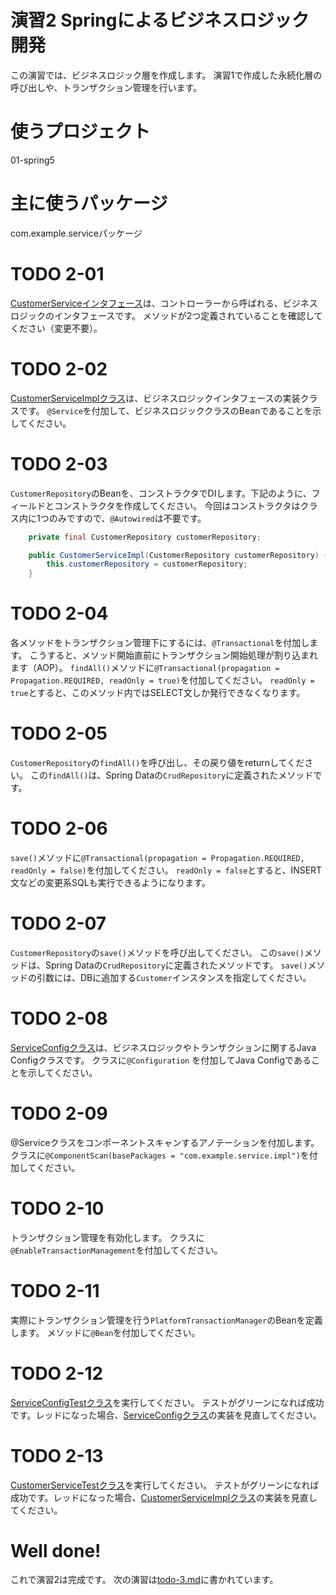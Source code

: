 演習2 Springによるビジネスロジック開発
======================================

この演習では、ビジネスロジック層を作成します。
演習1で作成した永続化層の呼び出しや、トランザクション管理を行います。

# 使うプロジェクト
01-spring5

# 主に使うパッケージ
com.example.serviceパッケージ

# TODO 2-01
[CustomerServiceインタフェース](src/main/java/com/example/service/CustomerService.java)は、コントローラーから呼ばれる、ビジネスロジックのインタフェースです。
メソッドが2つ定義されていることを確認してください（変更不要）。

# TODO 2-02
[CustomerServiceImplクラス](src/main/java/com/example/service/impl/CustomerServiceImpl.java)は、ビジネスロジックインタフェースの実装クラスです。
`@Service`を付加して、ビジネスロジッククラスのBeanであることを示してください。

# TODO 2-03
`CustomerRepository`のBeanを、コンストラクタでDIします。下記のように、フィールドとコンストラクタを作成してください。
今回はコンストラクタはクラス内に1つのみですので、`@Autowired`は不要です。

```java
    private final CustomerRepository customerRepository;

    public CustomerServiceImpl(CustomerRepository customerRepository) {
        this.customerRepository = customerRepository;
    }
```

# TODO 2-04
各メソッドをトランザクション管理下にするには、`@Transactional`を付加します。
こうすると、メソッド開始直前にトランザクション開始処理が割り込まれます（AOP）。
`findAll()`メソッドに`@Transactional(propagation = Propagation.REQUIRED, readOnly = true)`を付加してください。
`readOnly = true`とすると、このメソッド内ではSELECT文しか発行できなくなります。

# TODO 2-05
`CustomerRepository`の`findAll()`を呼び出し、その戻り値をreturnしてください。
この`findAll()`は、Spring Dataの`CrudRepository`に定義されたメソッドです。

# TODO 2-06
`save()`メソッドに`@Transactional(propagation = Propagation.REQUIRED, readOnly = false)`を付加してください。
`readOnly = false`とすると、INSERT文などの変更系SQLも実行できるようになります。

# TODO 2-07
`CustomerRepository`の`save()`メソッドを呼び出してください。
この`save()`メソッドは、Spring Dataの`CrudRepository`に定義されたメソッドです。
`save()`メソッドの引数には、DBに追加する`Customer`インスタンスを指定してください。

# TODO 2-08
[ServiceConfigクラス](src/main/java/com/example/service/config/ServiceConfig.java)は、ビジネスロジックやトランザクションに関するJava Configクラスです。
クラスに`@Configuration` を付加してJava Configであることを示してください。

# TODO 2-09
@Serviceクラスをコンポーネントスキャンするアノテーションを付加します。
クラスに`@ComponentScan(basePackages = "com.example.service.impl")`を付加してください。

# TODO 2-10
トランザクション管理を有効化します。
クラスに`@EnableTransactionManagement`を付加してください。

# TODO 2-11
実際にトランザクション管理を行う`PlatformTransactionManager`のBeanを定義します。
メソッドに`@Bean`を付加してください。

# TODO 2-12
[ServiceConfigTestクラス](src/test/java/com/example/service/config/ServiceConfigTest.java)を実行してください。
テストがグリーンになれば成功です。レッドになった場合、[ServiceConfigクラス](src/main/java/com/example/service/config/ServiceConfig.java)の実装を見直してください。

# TODO 2-13
[CustomerServiceTestクラス](src/test/java/com/example/service/CustomerServiceTest.java)を実行してください。
テストがグリーンになれば成功です。レッドになった場合、[CustomerServiceImplクラス](src/main/java/com/example/service/impl/CustomerServiceImpl.java)の実装を見直してください。

# Well done!
これで演習2は完成です。
次の演習は[todo-3.md](todo-3.md)に書かれています。